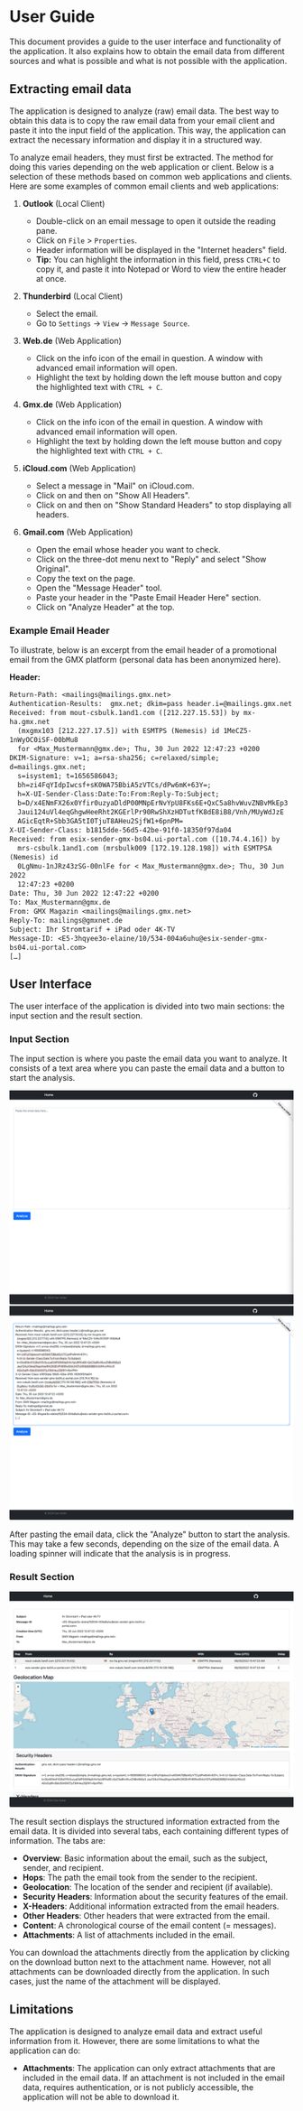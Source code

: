 # User Guide

This document provides a guide to the user interface and functionality of the application. It also explains how to obtain the email data from different sources and what is possible and what is not possible with the application.

## Extracting email data

The application is designed to analyze (raw) email data. The best way to obtain this data is to copy the raw email data from your email client and paste it into the input field of the application. This way, the application can extract the necessary information and display it in a structured way.

To analyze email headers, they must first be extracted. The method for doing this varies depending on the web application or client. Below is a selection of these methods based on common web applications and clients. Here are some examples of common email clients and web applications:

1. **Outlook** (Local Client)

    - Double-click on an email message to open it outside the reading pane.
    - Click on `File` > `Properties`.
    - Header information will be displayed in the "Internet headers" field.
    - **Tip:** You can highlight the information in this field, press `CTRL+C` to copy it, and paste it into Notepad or Word to view the entire header at once.

2. **Thunderbird** (Local Client)

    - Select the email.
    - Go to `Settings` -> `View` -> `Message Source`.

3. **Web.de** (Web Application)

    - Click on the info icon of the email in question. A window with advanced email information will open.
    - Highlight the text by holding down the left mouse button and copy the highlighted text with `CTRL + C`.

4. **Gmx.de** (Web Application)

    - Click on the info icon of the email in question. A window with advanced email information will open.
    - Highlight the text by holding down the left mouse button and copy the highlighted text with `CTRL + C`.

5. **iCloud.com** (Web Application)

    - Select a message in "Mail" on iCloud.com.
    - Click on and then on "Show All Headers".
    - Click on and then on "Show Standard Headers" to stop displaying all headers.

6. **Gmail.com** (Web Application)

    - Open the email whose header you want to check.
    - Click on the three-dot menu next to "Reply" and select "Show Original".
    - Copy the text on the page.
    - Open the "Message Header" tool.
    - Paste your header in the "Paste Email Header Here" section.
    - Click on "Analyze Header" at the top.

### Example Email Header

To illustrate, below is an excerpt from the email header of a promotional email from the GMX platform (personal data has been anonymized here).

**Header:**

```
Return-Path: <mailings@mailings.gmx.net>
Authentication-Results:  gmx.net; dkim=pass header.i=@mailings.gmx.net
Received: from mout-csbulk.1and1.com ([212.227.15.53]) by mx-ha.gmx.net
  (mxgmx103 [212.227.17.5]) with ESMTPS (Nemesis) id 1MeCZ5-1nWyOC0iSF-00bMu8
  for <Max_Mustermann@gmx.de>; Thu, 30 Jun 2022 12:47:23 +0200
DKIM-Signature: v=1; a=rsa-sha256; c=relaxed/simple; d=mailings.gmx.net;
  s=isystem1; t=1656586043;
  bh=zi4FqYIdpIwcsf+sK0WA75BbiA5zVTCs/dPw6mK+63Y=;
  h=X-UI-Sender-Class:Date:To:From:Reply-To:Subject;
  b=D/x4ENmFX26x0Yfir0uzyaDldP00MNpErNvYpU8FKs6E+QxC5a8hvWuvZNBvMkEp3
  Jaui124uVl4eqGhgwHeeRht2KGErlPr90RwShXzHDTutfK8dE8iB8/Vnh/MUyWdJzE
  AGicEqtR+Sbb3GA5tI0TjuT8AHeu2SjfW1+6pnPM=
X-UI-Sender-Class: b1815dde-56d5-42be-91f0-18350f97da04
Received: from esix-sender-gmx-bs04.ui-portal.com ([10.74.4.16]) by
  mrs-csbulk.1and1.com (mrsbulk009 [172.19.128.198]) with ESMTPSA (Nemesis) id
  0LgNmu-1nJRz43zSG-00nlFe for < Max_Mustermann@gmx.de>; Thu, 30 Jun 2022
  12:47:23 +0200
Date: Thu, 30 Jun 2022 12:47:22 +0200
To: Max_Mustermann@gmx.de
From: GMX Magazin <mailings@mailings.gmx.net>
Reply-To: mailings@gmxnet.de
Subject: Ihr Stromtarif + iPad oder 4K-TV
Message-ID: <E5-3hqyee3o-elaine/10/534-004a6uhu@esix-sender-gmx-bs04.ui-portal.com>
[…]
```

## User Interface

The user interface of the application is divided into two main sections: the input section and the result section.

### Input Section

The input section is where you paste the email data you want to analyze. It consists of a text area where you can paste the email data and a button to start the analysis.

![Empty input area](../assets/input_area_empty.png)
![Filled input area](../assets/input_area_filled.png)

After pasting the email data, click the "Analyze" button to start the analysis. This may take a few seconds, depending on the size of the email data. A loading spinner will indicate that the analysis is in progress.

### Result Section

![Result page](../assets/screenshot.png)

The result section displays the structured information extracted from the email data. It is divided into several tabs, each containing different types of information. The tabs are:

-   **Overview**: Basic information about the email, such as the subject, sender, and recipient.
-   **Hops**: The path the email took from the sender to the recipient.
-   **Geolocation**: The location of the sender and recipient (if available).
-   **Security Headers**: Information about the security features of the email.
-   **X-Headers**: Additional information extracted from the email headers.
-   **Other Headers**: Other headers that were extracted from the email.
-   **Content**: A chronological course of the email content (= messages).
-   **Attachments**: A list of attachments included in the email.

You can download the attachments directly from the application by clicking on the download button next to the attachment name. However, not all attachments can be downloaded directly from the application. In such cases, just the name of the attachment will be displayed.

## Limitations

The application is designed to analyze email data and extract useful information from it. However, there are some limitations to what the application can do:

-   **Attachments**: The application can only extract attachments that are included in the email data. If an attachment is not included in the email data, requires authentication, or is not publicly accessible, the application will not be able to download it.
